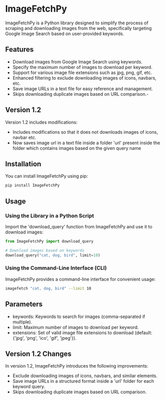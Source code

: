 # ImageFetchPy
ImageFetchPy is a Python library designed to simplify the process of scraping and downloading images from the web, specifically targeting Google Image Search based on user-provided keywords.

## Features
- Download images from Google Image Search using keywords.
- Specify the maximum number of images to download per keyword.
- Support for various image file extensions such as jpg, png, gif, etc.
- Enhanced filtering to exclude downloading images of icons, navbars, etc.
- Save image URLs in a text file for easy reference and management.
- Skips downloading duplicate images based on URL comparison.- 

## Version 1.2
Version 1.2 includes modifications:
- Includes modifications so that it does not downloads images of icons, navbar etc.
- Now saves image url in a text file inside a folder 'url' present inside the folder    which contains images based on the given query name


## Installation
You can install ImageFetchPy using pip:

```bash
pip install ImageFetchPy
```


## Usage
### Using the Library in a Python Script
Import the 'download_query' function from ImageFetchPy and use it to download images:
```python
from ImageFetchPy import download_query

# Download images based on keywords
download_query("cat, dog, bird", limit=10)
```

### Using the Command-Line Interface (CLI)
ImageFetchPy provides a command-line interface for convenient usage:
```bash
imagefetch "cat, dog, bird" --limit 10
```


## Parameters
- keywords: Keywords to search for images (comma-separated if multiple).
- limit: Maximum number of images to download per keyword.
- extensions: Set of valid image file extensions to download (default: {'jpg', 'png', 'ico', 'gif', 'jpeg'}).


## Version 1.2 Changes
In version 1.2, ImageFetchPy introduces the following improvements:

- Exclude downloading images of icons, navbars, and similar elements.
- Save image URLs in a structured format inside a 'url' folder for each keyword query.
- Skips downloading duplicate images based on URL comparison.






